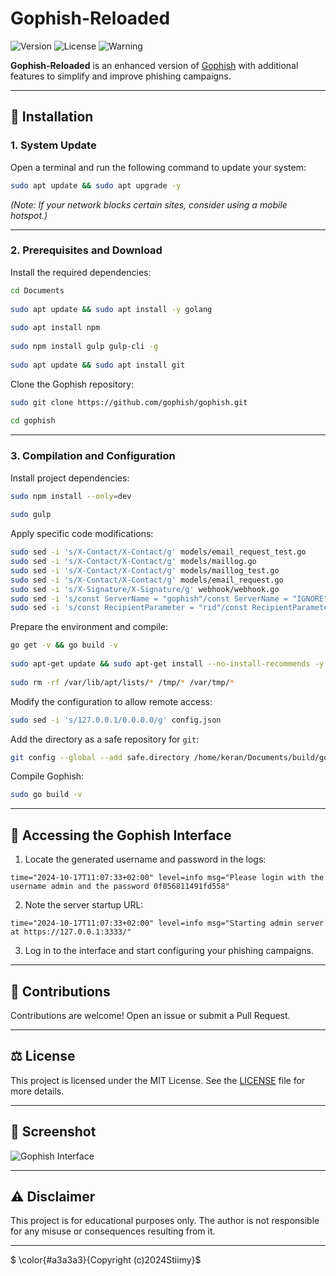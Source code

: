 # Gophish-Reloaded  
 
![Version](https://img.shields.io/badge/version-0.1-purple)  ![License](https://img.shields.io/badge/license-MIT-darkred)  ![Warning](https://img.shields.io/badge/Educational%20Purpose%20Only%20!!!-indigo)  
 
**Gophish-Reloaded** is an enhanced version of [Gophish](https://getgophish.com/) with additional features to simplify and improve phishing campaigns.  
 
---  
 
## 🚀 **Installation**  
 
### **1. System Update**  
 
Open a terminal and run the following command to update your system:  
 
```bash
sudo apt update && sudo apt upgrade -y
```  
 
*(Note: If your network blocks certain sites, consider using a mobile hotspot.)*  
 
---  
 
### **2. Prerequisites and Download**  
 
Install the required dependencies:  
 
```bash
cd Documents
 
sudo apt update && sudo apt install -y golang
 
sudo apt install npm
 
sudo npm install gulp gulp-cli -g  
 
sudo apt update && sudo apt install git
```  
 
Clone the Gophish repository:  
 
```bash
sudo git clone https://github.com/gophish/gophish.git
 
cd gophish
```  
 
---  
 
### **3. Compilation and Configuration**  
 
Install project dependencies:  
 
```bash
sudo npm install --only=dev
 
sudo gulp
```  
 
Apply specific code modifications:  
 
```bash
sudo sed -i 's/X-Contact/X-Contact/g' models/email_request_test.go
sudo sed -i 's/X-Contact/X-Contact/g' models/maillog.go
sudo sed -i 's/X-Contact/X-Contact/g' models/maillog_test.go
sudo sed -i 's/X-Contact/X-Contact/g' models/email_request.go
sudo sed -i 's/X-Signature/X-Signature/g' webhook/webhook.go
sudo sed -i 's/const ServerName = "gophish"/const ServerName = "IGNORE"/' config/config.go
sudo sed -i 's/const RecipientParameter = "rid"/const RecipientParameter = "keyname"/g' models/campaign.go
```  
 
Prepare the environment and compile:  
 
```bash
go get -v && go build -v
 
sudo apt-get update && sudo apt-get install --no-install-recommends -y jq libcap2-bin && sudo apt-get clean
 
sudo rm -rf /var/lib/apt/lists/* /tmp/* /var/tmp/*
```  
 
Modify the configuration to allow remote access:  
 
```bash
sudo sed -i 's/127.0.0.1/0.0.0.0/g' config.json
```  
 
Add the directory as a safe repository for `git`:  
 
```bash
git config --global --add safe.directory /home/keran/Documents/build/gophish
```  
 
Compile Gophish:  
 
```bash
sudo go build -v
```  
 
---  
 
## 🔑 **Accessing the Gophish Interface**  
 
1. Locate the generated username and password in the logs:  
 
```  
time="2024-10-17T11:07:33+02:00" level=info msg="Please login with the username admin and the password 0f056811491fd558"
```  
 
2. Note the server startup URL:  
 
```  
time="2024-10-17T11:07:33+02:00" level=info msg="Starting admin server at https://127.0.0.1:3333/"
```  
 
3. Log in to the interface and start configuring your phishing campaigns.  
 
---  
 
## 🤝 **Contributions**  
 
Contributions are welcome! Open an issue or submit a Pull Request.  
 
---  
 
## ⚖️ **License**  
 
This project is licensed under the MIT License. See the [LICENSE](LICENSE) file for more details.  
 
---  
 
## 📸 **Screenshot**  
 
![Gophish Interface](images/demo.png)  
 
---  
 
## ⚠️ **Disclaimer**  
 
This project is for educational purposes only. The author is not responsible for any misuse or consequences resulting from it.  
 
---  
 
$ \color{#a3a3a3}{Copyright (c)2024Stiimy}$

